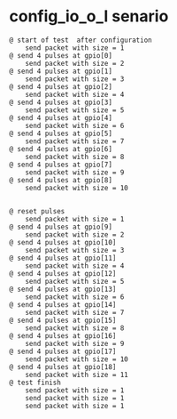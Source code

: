 # config_io_o_l senario
    @ start of test  after configuration
        send packet with size = 1
    @ send 4 pulses at gpio[0]  
        send packet with size = 2
    @ send 4 pulses at gpio[1]  
        send packet with size = 3
    @ send 4 pulses at gpio[2]  
        send packet with size = 4
    @ send 4 pulses at gpio[3]  
        send packet with size = 5
    @ send 4 pulses at gpio[4]  
        send packet with size = 6
    @ send 4 pulses at gpio[5]  
        send packet with size = 7
    @ send 4 pulses at gpio[6]  
        send packet with size = 8
    @ send 4 pulses at gpio[7]  
        send packet with size = 9
    @ send 4 pulses at gpio[8]  
        send packet with size = 10


    @ reset pulses
        send packet with size = 1
    @ send 4 pulses at gpio[9]  
        send packet with size = 2
    @ send 4 pulses at gpio[10]  
        send packet with size = 3
    @ send 4 pulses at gpio[11]  
        send packet with size = 4
    @ send 4 pulses at gpio[12]  
        send packet with size = 5
    @ send 4 pulses at gpio[13]  
        send packet with size = 6
    @ send 4 pulses at gpio[14]  
        send packet with size = 7
    @ send 4 pulses at gpio[15]  
        send packet with size = 8
    @ send 4 pulses at gpio[16]  
        send packet with size = 9
    @ send 4 pulses at gpio[17]  
        send packet with size = 10
    @ send 4 pulses at gpio[18]  
        send packet with size = 11
    @ test finish 
        send packet with size = 1
        send packet with size = 1
        send packet with size = 1   